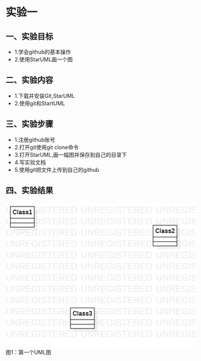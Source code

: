 # 实验一

## 一、实验目标

- 1.学会github的基本操作
- 2.使用StarUML画一个图

## 二、实验内容

- 1.下载并安装Git,StarUML
- 2.使用git和StartUML

## 三、实验步骤

- 1.注册github账号
- 2.打开git使用git clone命令
- 3.打开StarUML,画一幅图并保存到自己的目录下
- 4.写实验文档
- 5.使用git把文件上传到自己的github

## 四、实验结果

![第一个UML图](./model1.jpg)  
图1：第一个UML图
